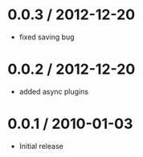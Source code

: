 0.0.3 / 2012-12-20
==================

  * fixed saving bug

0.0.2 / 2012-12-20
==================

  * added async plugins

0.0.1 / 2010-01-03
==================

  * Initial release
